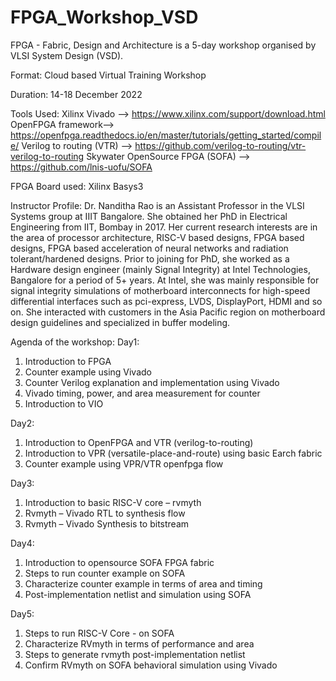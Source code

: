 # FPGA_Workshop_VSD

FPGA - Fabric, Design and Architecture is a 5-day workshop organised by VLSI System Design (VSD).

Format: Cloud based Virtual Training Workshop

Duration: 14-18 December 2022

Tools Used:
Xilinx Vivado --> https://www.xilinx.com/support/download.html
OpenFPGA framework-->   https://openfpga.readthedocs.io/en/master/tutorials/getting_started/compile/
Verilog to routing (VTR) --> https://github.com/verilog-to-routing/vtr-verilog-to-routing
Skywater OpenSource FPGA (SOFA) --> https://github.com/lnis-uofu/SOFA

FPGA Board used:
Xilinx Basys3

Instructor Profile:
Dr. Nanditha Rao is an Assistant Professor in the VLSI Systems group at IIIT Bangalore. She obtained her PhD in Electrical Engineering from IIT, Bombay in 2017. Her current research interests are in the area of processor architecture, RISC-V based designs, FPGA based designs, FPGA based acceleration of neural networks and radiation tolerant/hardened designs. Prior to joining for PhD, she worked as a Hardware design engineer (mainly Signal Integrity) at Intel Technologies, Bangalore for a period of 5+ years. At Intel, she was mainly responsible for signal integrity simulations of motherboard interconnects for high-speed differential interfaces such as pci-express, LVDS, DisplayPort, HDMI and so on. She interacted with customers in the Asia Pacific region on motherboard design guidelines and specialized in buffer modeling.

Agenda of the workshop:
Day1: 
1. Introduction to FPGA
2. Counter example using Vivado
3. Counter Verilog explanation and implementation using Vivado
4. Vivado timing, power, and area measurement for counter
5. Introduction to VIO

Day2:
1. Introduction to OpenFPGA and VTR (verilog-to-routing)
2. Introduction to VPR (versatile-place-and-route) using basic Earch fabric
3. Counter example using VPR/VTR openfpga flow

Day3:
1. Introduction to basic RISC-V core – rvmyth
2. Rvmyth – Vivado RTL to synthesis flow
3. Rvmyth – Vivado Synthesis to bitstream

Day4:
1. Introduction to opensource SOFA FPGA fabric
2. Steps to run counter example on SOFA
3. Characterize counter example in terms of area and timing
4. Post-implementation netlist and simulation using SOFA

Day5:
1. Steps to run RISC-V Core - on SOFA
2. Characterize RVmyth in terms of performance and area
3. Steps to generate rvmyth post-implementation netlist
4. Confirm RVmyth on SOFA behavioral simulation using Vivado
